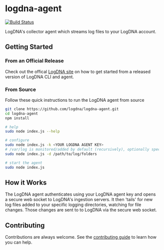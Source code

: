 # logdna-agent

[![Build Status](http://logdna-ci.westus.cloudapp.azure.com/api/badges/sedouard/logdna-agent/status.svg)](http://logdna-ci.westus.cloudapp.azure.com/sedouard/logdna-agent)

LogDNA's collector agent which streams log files to your LogDNA account.

## Getting Started

### From an Official Release

Check out the offical [LogDNA site](https://logdna.com/) on how to get started from a released version of LogDNA CLI and agent.

### From Source

Follow these quick instructions to run the LogDNA agent from source

```bash
git clone https://github.com/logdna/logdna-agent.git
cd logdna-agent
npm install

# help
sudo node index.js --help

# configure
sudo node index.js -k <YOUR LOGDNA AGENT KEY>
# /var/log is monitored/added by default (recursively), optionally specify more folders here
sudo node index.js -d /path/to/log/folders

# start the agent
sudo node index.js
```

## How it Works

The LogDNA agent authenticates using your LogDNA agent key and opens a secure web socket to LogDNA's ingestion servers. It then 'tails' for new log files added to your specific logging directories, watching for file changes. Those changes are sent to to LogDNA via the secure web socket.

## Contributing

Contributions are always welcome. See the [contributing guide]() to learn how you can help.
